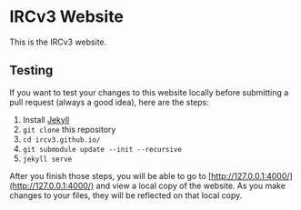 # IRCv3 Website

This is the IRCv3 website.

## Testing

If you want to test your changes to this website locally before submitting a pull request (always a good idea), here are the steps:

1. Install [Jekyll](http://jekyllrb.com/)
2. `git clone` this repository
3. `cd ircv3.github.io/`
4. `git submodule update --init --recursive`
5. `jekyll serve`

After you finish those steps, you will be able to go to [http://127.0.0.1:4000/](http://127.0.0.1:4000/) and view a local copy of the website. As you make changes to your files, they will be reflected on that local copy.
